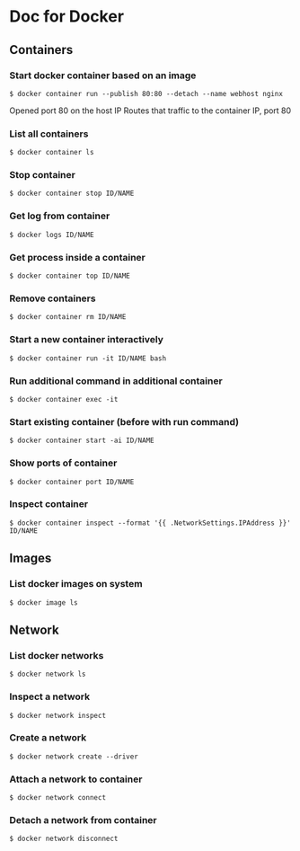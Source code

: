 # Doc for Docker

## Containers

### Start docker container based on an image
```console
$ docker container run --publish 80:80 --detach --name webhost nginx
```
Opened port 80 on the host IP
Routes that traffic to the container IP, port 80

### List all containers

```console
$ docker container ls
```

### Stop container
```console
$ docker container stop ID/NAME
```

### Get log from container
```console
$ docker logs ID/NAME
```

### Get process inside a container
```console
$ docker container top ID/NAME
```

### Remove containers
```console
$ docker container rm ID/NAME
```
### Start a new container interactively
```console
$ docker container run -it ID/NAME bash
```

### Run additional command in additional container
```console
$ docker container exec -it 
```

### Start existing container (before with run command)
```console
$ docker container start -ai ID/NAME 
```

### Show ports of container
```console
$ docker container port ID/NAME
```

### Inspect container
```console
$ docker container inspect --format '{{ .NetworkSettings.IPAddress }}' ID/NAME
```

## Images

### List docker images on system
```console
$ docker image ls
```

## Network

### List docker networks
```console
$ docker network ls
```

### Inspect a network
```console
$ docker network inspect
```

### Create a network
```console
$ docker network create --driver
```

### Attach a network to container
```console
$ docker network connect
```

### Detach a network from container
```console
$ docker network disconnect
```